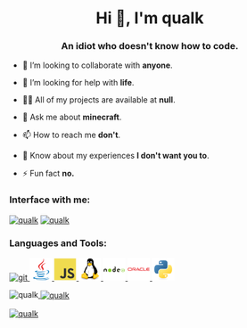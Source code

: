 <h1 align="center">Hi 👋, I'm qualk</h1>
<h3 align="center">An idiot who doesn't know how to code.</h3>

- 👯 I’m looking to collaborate with **anyone**.

- 🤝 I’m looking for help with **life**.

- 👨‍💻 All of my projects are available at **null**.

- 💬 Ask me about **minecraft**.

- 📫 How to reach me **don't**.

- 📄 Know about my experiences **I don't want you to**.

- ⚡ Fun fact **no.**

<h3 align="left">Interface with me:</h3>
<p align="left">
<a href="https://stackoverflow.com/users/qualk" target="blank"><img align="center" src="https://raw.githubusercontent.com/rahuldkjain/github-profile-readme-generator/master/src/images/icons/Social/stack-overflow.svg" alt="qualk" height="30" width="40" /></a>
<a href="https://www.youtube.com/channel/UCOlFa8EwX2KMe71TrcgkF6g" target="blank"><img align="center" src="https://raw.githubusercontent.com/rahuldkjain/github-profile-readme-generator/master/src/images/icons/Social/youtube.svg" alt="qualk" height="30" width="40" /></a>
</p>

<h3 align="left">Languages and Tools:</h3>
<p align="left"> <a href="https://git-scm.com/" target="_blank"> <img src="https://www.vectorlogo.zone/logos/git-scm/git-scm-icon.svg" alt="git" width="40" height="40"/> <a href="https://www.java.com" target="_blank"> <img src="https://raw.githubusercontent.com/devicons/devicon/master/icons/java/java-original.svg" alt="java" width="40" height="40"/> </a> <a href="https://developer.mozilla.org/en-US/docs/Web/JavaScript" target="_blank"> <img src="https://raw.githubusercontent.com/devicons/devicon/master/icons/javascript/javascript-original.svg" alt="javascript" width="40" height="40"/> </a> <a href="https://www.linux.org/" target="_blank"> <img src="https://raw.githubusercontent.com/devicons/devicon/master/icons/linux/linux-original.svg" alt="linux" width="40" height="40"/> </a> <a href="https://nodejs.org" target="_blank"> <img src="https://raw.githubusercontent.com/devicons/devicon/master/icons/nodejs/nodejs-original-wordmark.svg" alt="nodejs" width="40" height="40"/> </a> <a href="https://www.oracle.com/" target="_blank"> <img src="https://raw.githubusercontent.com/devicons/devicon/master/icons/oracle/oracle-original.svg" alt="oracle" width="40" height="40"/> </a> <a href="https://www.python.org" target="_blank"> <img src="https://raw.githubusercontent.com/devicons/devicon/master/icons/python/python-original.svg" alt="python" width="40" height="40"/> </p>

<p><img align="left" src="https://github-readme-stats.vercel.app/api/top-langs?username=qualk&show_icons=true&locale=en&layout=compact" alt="qualk" /></p>
<p>&nbsp;<img align="center" src="https://github-readme-stats.vercel.app/api?username=qualk&show_icons=true&locale=en" alt="qualk" /></p>
<p><img align="center" src="https://github-readme-streak-stats.herokuapp.com/?user=qualk&" alt="qualk" /></p>
  
